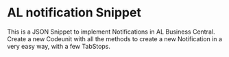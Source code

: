 # AL notification Snippet
This is a JSON Snippet to implement Notifications in AL Business Central.
Create a new Codeunit with all the methods to create a new Notification in a very easy way, with a few TabStops.
